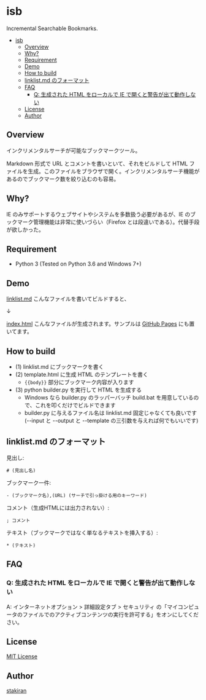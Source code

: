 # isb
Incremental Searchable Bookmarks.

<!-- toc -->
- [isb](#isb)
  - [Overview](#overview)
  - [Why?](#why)
  - [Requirement](#requirement)
  - [Demo](#demo)
  - [How to build](#how-to-build)
  - [linklist.md のフォーマット](#linklistmd-のフォーマット)
  - [FAQ](#faq)
    - [Q: 生成された HTML をローカルで IE で開くと警告が出て動作しない](#q-生成された-html-をローカルで-ie-で開くと警告が出て動作しない)
  - [License](#license)
  - [Author](#author)

## Overview
インクリメンタルサーチが可能なブックマークツール。

Markdown 形式で URL とコメントを書いといて、それをビルドして HTML ファイルを生成。このファイルをブラウザで開く。インクリメンタルサーチ機能があるのでブックマーク数を絞り込むのも容易。

## Why?
IE のみサポートするウェブサイトやシステムを多数扱う必要があるが、IE のブックマーク管理機能は非常に使いづらい（Firefox とは段違いである）。代替手段が欲しかった。

## Requirement
- Python 3 (Tested on Python 3.6 and Windows 7+)

## Demo
[linklist.md](linklist.md) こんなファイルを書いてビルドすると、

↓

[index.html](index.html) こんなファイルが生成されます。サンプルは [GitHub Pages](https://stakiran.github.io/isb/index.html) にも置いてます。

## How to build
- (1) linklist.md にブックマークを書く
- (2) template.html に生成 HTML のテンプレートを書く
  - ``{{body}}`` 部分にブックマーク内容が入ります
- (3) python builder.py を実行して HTML を生成する
  - Windows なら builder.py のラッパーバッチ build.bat を用意しているので、これを叩くだけでビルドできます
  - builder.py に与えるファイル名は linklist.md 固定じゃなくても良いです(--input と --output と --template の三引数を与えれば何でもいいです)

## linklist.md のフォーマット
見出し:

```
# (見出し名)
```

ブックマーク一件:

```
- (ブックマーク名),(URL) (サーチで引っ掛ける用のキーワード)
```

コメント（生成HTMLには出力されない）:

```
; コメント
```

テキスト（ブックマークではなく単なるテキストを挿入する）:

```
* (テキスト)
```

## FAQ

### Q: 生成された HTML をローカルで IE で開くと警告が出て動作しない
A: インターネットオプション > 詳細設定タブ > セキュリティ の「マイコンピュータのファイルでのアクティブコンテンツの実行を許可する」をオンにしてください。

## License
[MIT License](LICENSE)

## Author
[stakiran](https://github.com/stakiran)
